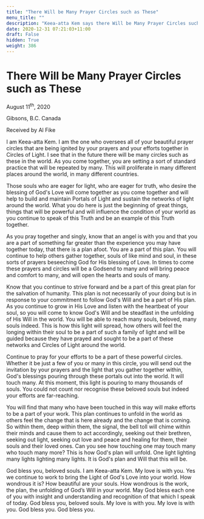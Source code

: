```yaml
---
title: "There Will be Many Prayer Circles such as These"
menu_title: ""
description: "Keea-atta Kem says there Will be Many Prayer Circles such as These"
date: 2020-12-31 07:21:03+11:00
draft: False
hidden: True
weight: 386
---
```

# There Will be Many Prayer Circles such as These

August 11<sup>th</sup>, 2020

Gibsons, B.C. Canada

Received by Al Fike



I am Keea-atta Kem. I am the one who oversees all of your beautiful prayer circles that are being ignited by your prayers and your efforts together in Circles of Light. I see that in the future there will be many circles such as these in the world. As you come together, you are setting a sort of standard practice that will be repeated by many. This will proliferate in many different places around the world, in many different countries. 

Those souls who are eager for light, who are eager for truth, who desire the blessing of God's Love will come together as you come together and will help to build and maintain Portals of Light and sustain the networks of light around the world. What you do here is just the beginning of great things, things that will be powerful and will influence the condition of your world as you continue to speak of this Truth and be an example of this Truth together. 

As you pray together and singly, know that an angel is with you and that you are a part of something far greater than the experience you may have together today, that there is a plan afoot. You are a part of this plan. You will continue to help others gather together, souls of like mind and soul, in these sorts of prayers beseeching God for His blessing of Love. In times to come these prayers and circles will be a Godsend to many and will bring peace and comfort to many, and will open the hearts and souls of many.

Know that you continue to strive forward and be a part of this great plan for the salvation of humanity. This plan is not necessarily of your doing but is in response to your commitment to follow God's Will and be a part of His plan. As you continue to grow in His Love and listen with the heartbeat of your soul, so you will come to know God's Will and be steadfast in the unfolding of His Will in the world. You will be able to reach many souls, beloved, many souls indeed. This is how this light will spread, how others will feel the longing within their soul to be a part of such a family of light and will be guided because they have prayed and sought to be a part of these networks and Circles of Light around the world.

Continue to pray for your efforts to be a part of these powerful circles. Whether it be just a few of you or many in this circle, you will send out the invitation by your prayers and the light that you gather together within, God's blessings pouring through these portals out into the world. It will touch many. At this moment, this light is pouring to many thousands of souls. You could not count nor recognise these beloved souls but indeed your efforts are far-reaching. 

You will find that many who have been touched in this way will make efforts to be a part of your work. This plan continues to unfold in the world as others feel the change that is here already and the change that is coming. So within them, deep within them, the signal, the bell toll will chime within their minds and cause them to act accordingly, seeking out their brethren, seeking out light, seeking out love and peace and healing for them, their souls and their loved ones. Can you see how touching one may touch many who touch many more? This is how God's plan will unfold. One light lighting many lights lighting many lights. It is God's plan and Will that this will be.

God bless you, beloved souls. I am Keea-atta Kem. My love is with you. Yes we continue to work to bring the Light of God's Love into your world. How wondrous it is? How beautiful are your souls. How wondrous is the work, the plan, the unfolding of God’s Will in your world. May God bless each one of you with insight and understanding and recognition of that which I speak of today. God bless you, beloved souls. My love is with you. My love is with you. God bless you. God bless you.